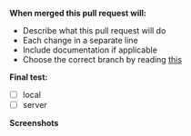 **When merged this pull request will:**
- Describe what this pull request will do
- Each change in a separate line
- Include documentation if applicable
- Choose the correct branch by reading [this](https://github.com/Vdauphin/HeartsAndMinds/wiki/For-developer-and-tester#branches)

**Final test:**
- [ ] local
- [ ] server

**Screenshots**
